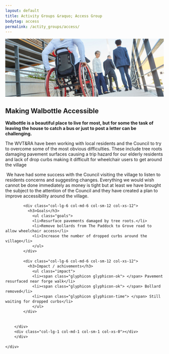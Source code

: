 ```yaml
---
layout: default
title: Activity Groups &raquo; Access Group
bodytag: access
permalink: /actity_groups/access/
---
```

<div class="container-fluid">
	<div class="row">
		<div class="mastImg">
			<img src="/assets/images/mastheadImg-access.jpg" class="img-responsive" alt="Walbottle Village gardening group"/>
		</div>
	</div>
</div>

<div class="container-fluid groups">
	<div class="row">
		<div class="col-lg-1 col-md-1 col-sm-1 col-xs-0"></div>
		<div class="mainPanel col-lg-10 col-md-10 col-sm-10 col-xs-12">
			<div class="col-lg-12 col-md-12 col-sm-12 col-xs-12">
			  <h2>Making Walbottle Accessible</h2>
			  <p><strong>Walbottle is a beautiful place to live for most, but for some the task of leaving the house to catch a bus or just to post a letter can be challenging.</strong></p>
			  <p>The WVT&amp;RA have been working with local residents and the Council to try to overcome some of the most obvious difficulties.  These include tree roots damaging pavement surfaces causing a trip hazard for our elderly residents and lack of drop curbs making it difficult for wheelchair users to get around the village</p>
			  <p>&nbsp;We have had some success with the Council visiting the village to listen to residents concerns and suggesting changes.  Everything we would wish cannot be done immediately as money is tight but at least we have brought the subject to the attention of the Council and they have created a plan to improve accessibility around the village.</p>
			</div>
			
			<div class="col-lg-6 col-md-6 col-sm-12 col-xs-12">
			  <h3>Goals</h3>
				<ul class="goals">
				<li>Resurface pavements damaged by tree roots.</li>
				<li>Remove bollards from The Paddock to Grove road to allow wheelchair access</li>
				<li>Increase the number of dropped curbs around the village</li>
				</ul>
			</div>
			
			<div class="col-lg-6 col-md-6 col-sm-12 col-xs-12">
			  <h3>Impact / achivements</h3>
				<ul class="impact">
				<li><span class="glyphicon glyphicon-ok"> </span> Pavement resurfaced near forge walk</li>
				<li><span class="glyphicon glyphicon-ok"> </span> Bollard removed</li>
				<li><span class="glyphicon glyphicon-time"> </span> Still waiting for dropped curbs</li>
				</ul>
			</div>
			

		</div>
		<div class="col-lg-1 col-md-1 col-sm-1 col-xs-0"></div>
		</div>
	
	</div>
